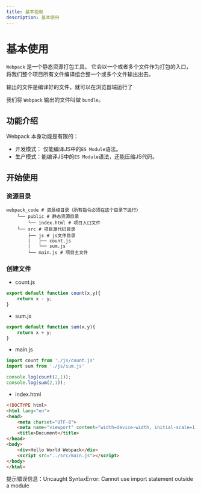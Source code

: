 ```yaml
---
title: 基本使用
description: 基本使用
---
```


# 基本使用
`Webpack` 是一个静态资源打包工具。
它会以一个或者多个文件作为打包的入口，将我们整个项目所有文件编译组合整一个或多个文件输出出去。

输出的文件是编译好的文件，就可以在浏览器端运行了

我们将 `Webpack` 输出的文件叫做 `bundle`。

## 功能介绍
Webpack 本身功能是有限的：
- 开发模式： 仅能编译JS中的`ES Module`语法。
- 生产模式：能编译JS中的`ES Module`语法，还能压缩JS代码。


## 开始使用 

### 资源目录
```
webpack_code # 资源根目录（所有指令必须在这个目录下运行）
    └── public # 静态资源目录
        └── index.html # 项目入口文件
    └── src # 项目源代码目录
        ├── js # js文件目录
        |   ├── count.js
        |   └── sum.js
        └── main.js # 项目主文件
```

### 创建文件
- count.js
```js
export default function count(x,y){
    return x - y;
}
```
- sum.js
```js
export default function sum(x,y){
    return x + y;
}
```
- main.js
```js
import count from './js/count.js'
import sum from './js/sum.js'

console.log(count(2,1));
console.log(sum(2,1));
```
- index.html
```html
<!DOCTYPE html>
<html lang="en">
<head>
    <meta charset="UTF-8">
    <meta name="viewport" content="width=device-width, initial-scale=1.0">
    <title>Document</title>
</head>
<body>
    <div>Hello World Webpack</div>
    <script src="../src/main.js"></script>
</body>
</html>
```

提示错误信息：Uncaught SyntaxError: Cannot use import statement outside a module
